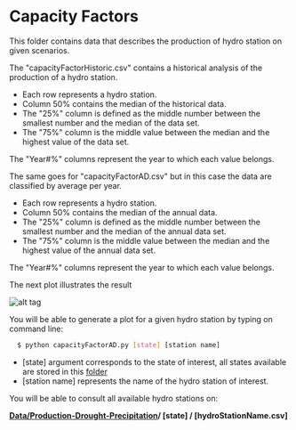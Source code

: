 # Capacity Factors


This folder contains data that describes the production of hydro station on given scenarios.


The "capacityFactorHistoric.csv" contains a historical analysis of the production of a hydro station.

  - Each row represents a hydro station.
  - Column 50% contains the median of the historical data.
  - The "25%" column is defined as the middle number between the smallest number and the median of the data set.
  - The "75%" column is the middle value between the median and the highest value of the data set.


The "Year#%" columns represent the year to which each value belongs.



The same goes for "capacityFactorAD.csv" but in this case the data are classified by average per year.

  - Each row represents a hydro station.
  - Column 50% contains the median of the annual data.
  - The "25%" column is defined as the middle number between the smallest number and the median of the annual data set.
  - The "75%" column is the middle value between the median and the highest value of the annual data set.


The "Year#%" columns represent the year to which each value belongs.




The next plot illustrates the result

![alt tag](https://github.com/sergiocastellanos/switch_mexico_data/blob/master/Hydro/Plots/percentile.png)


You will be able to generate a plot for a given hydro station by typing on command line:

```sh
  $ python capacityFactorAD.py [state] [station name]
  ```

  - [state] argument corresponds to the state of interest, all states available are stored in this [folder][folder]
  - [station name] represents the name of the hydro station of interest.

You will be able to consult all available hydro stations on:

**[Data/Production-Drought-Precipitation][data]/ [state] / [hydroStationName.csv]**

[data]: <https://github.com/sergiocastellanos/switch_mexico_data/tree/master/Hydro/Data/Production-Drought-Precipitation>
[folder]: <https://github.com/sergiocastellanos/switch_mexico_data/tree/master/Hydro/Data/Production-Drought-Precipitation>
